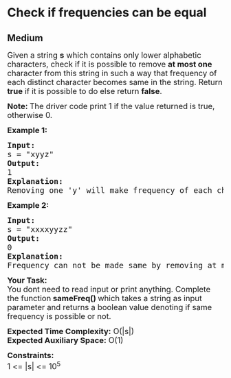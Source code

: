 # Check if frequencies can be equal
## Medium
<div class="problems_problem_content__Xm_eO"><p><span style="font-size: 18px;">Given a string <strong>s</strong> which contains only lower alphabetic characters, check if it is possible to remove <strong>at most one</strong> character from this string in such a way that frequency of each distinct character becomes same in the string. R</span><span style="font-size: 18px;">eturn <strong>true</strong> if it is possible to do else return <strong>false</strong>.</span></p>
<p><strong style="font-size: 18px;">Note:&nbsp;</strong><span style="font-size: 18px;">The driver code print 1 if the value returned is true, otherwise 0.</span></p>
<p><strong><span style="font-size: 18px;">Example 1:</span></strong></p>
<pre><span style="font-size: 18px;"><strong>Input:</strong>
s = "xyyz"
<strong>Output:</strong> <br>1 
<strong>Explanation:</strong> <br>Removing one 'y' will make frequency of each character to be 1.</span></pre>
<p><span style="font-size: 18px;"><strong>Example 2:</strong></span></p>
<pre><span style="font-size: 18px;"><strong>Input:</strong>
s = "xxxxyyzz"
<strong>Output:</strong> <br>0
<strong>Explanation:</strong> <br>Frequency can not be made same by removing at most one character.</span></pre>
<p><span style="font-size: 18px;"><strong>Your Task: &nbsp;</strong><br>You dont need to read input or print anything. Complete the function<strong> sameFreq() </strong>which takes a string as input parameter and returns a boolean value denoting if same frequency is possible or not.</span></p>
<p><span style="font-size: 18px;"><strong>Expected Time Complexity:</strong> O(|s|)&nbsp;<br><strong>Expected Auxiliary Space:</strong> O(1)</span></p>
<p><span style="font-size: 18px;"><strong>Constraints:</strong><br>1 &lt;= |s|&nbsp;&lt;= 10<sup>5</sup></span></p></div>